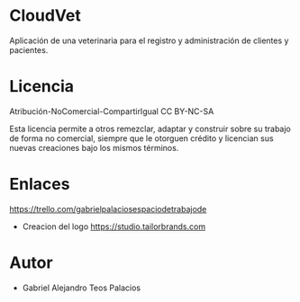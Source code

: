 # CloudVet
Aplicación de una veterinaria para el registro y administración de clientes y pacientes. 

#  Licencia
Atribución-NoComercial-CompartirIgual
CC BY-NC-SA

Esta licencia permite a otros remezclar, adaptar y construir sobre su trabajo de forma no comercial, siempre que le otorguen crédito y licencian sus nuevas creaciones bajo los mismos términos.

# Enlaces
https://trello.com/gabrielpalaciosespaciodetrabajode

- Creacion del  logo
https://studio.tailorbrands.com

# Autor
- Gabriel Alejandro Teos Palacios
